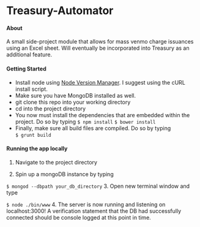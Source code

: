 Treasury-Automator
===========

#### About
A small side-project module that allows for mass venmo charge issuances using an Excel sheet. Will eventually be incorporated into Treasury as an additional feature. 

#### Getting Started

* Install node using [Node Version Manager](https://github.com/creationix/nvm). I suggest using the cURL install script.
* Make sure you have MongoDB installed as well.  
* git clone this repo into your working directory  
* cd into the project directory
* You now must install the dependencies that are embedded within the project. Do so by typing
 `$ npm install`
 `$ bower install`
* Finally, make sure all build files are compiled. Do so by typing  
`$ grunt build`
 

#### Running the app locally
 1. Navigate to the project directory
 
 2. Spin up a mongoDB instance by typing

  `$ mongod --dbpath your_db_directory`
 3. Open new terminal window and type

  `$ node ./bin/www`
 4. The server is now running and listening on localhost:3000! A verification statement that the DB had successfully connected should be console logged at this point in time. 
